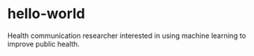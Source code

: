 # hello-world
Health communication researcher interested in using machine learning to improve public health. 
